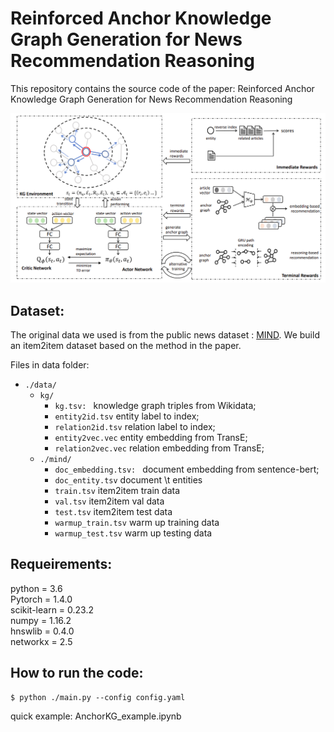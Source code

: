 # Reinforced Anchor Knowledge Graph Generation for News Recommendation Reasoning

This repository contains the source code of the paper: Reinforced Anchor Knowledge Graph Generation for News Recommendation Reasoning

![framework](./framework.png)

## Dataset:

The original data we used is from the public news dataset : [MIND](https://msnews.github.io). We build an item2item dataset based on the method in the paper.


Files in data folder:

-    `./data/`
     -   `kg/`
         - `kg.tsv: ` knowledge graph triples from Wikidata;
         - `entity2id.tsv` entity label to index;
         - `relation2id.tsv` relation label to index;
         - `entity2vec.vec` entity embedding from TransE;
         - `relation2vec.vec` relation embedding from TransE;
     -   `./mind/`
            - `doc_embedding.tsv: ` document embedding from sentence-bert;
            - `doc_entity.tsv` document \t entities
            - `train.tsv` item2item train data
            - `val.tsv` item2item val data
            - `test.tsv` item2item test data
            - `warmup_train.tsv` warm up training data
            - `warmup_test.tsv` warm up testing data

## Requeirements:

python = 3.6<br>
Pytorch = 1.4.0<br>
scikit-learn = 0.23.2<br>
numpy = 1.16.2<br>
hnswlib = 0.4.0<br>
networkx = 2.5

## How to run the code:

    $ python ./main.py --config config.yaml

quick example: AnchorKG_example.ipynb
